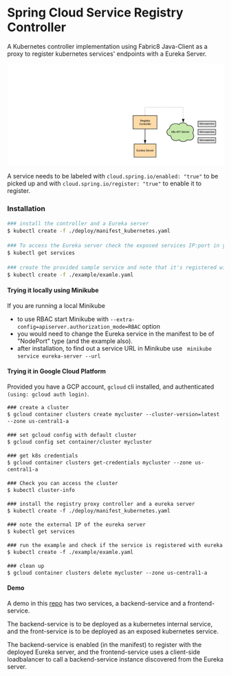 # Spring Cloud Service Registry Controller

A Kubernetes controller implementation using Fabric8 Java-Client as a proxy
to register kubernetes services' endpoints with a Eureka Server. 

![eureka controller](./images/k8s-eureka-controller.png)

A service needs to be labeled with `cloud.spring.io/enabled: "true"` to be picked 
up and with `cloud.spring.io/register: "true"` to enable it to register.

### Installation

```bash
### install the controller and a Eureka server
$ kubectl create -f ./deploy/manifest_kubernetes.yaml

### To access the Eureka server check the exposed services IP:port in your cluster
$ kubectl get services

### create the provided sample service and note that it's registered with Eureka
$ kubectl create -f ./example/examle.yaml
```

#### Trying it locally using Minikube

If you are running a local Minikube
 
* to use RBAC start Minikube with `--extra-config=apiserver.authorization_mode=RBAC` option 
* you would need to change the Eureka service in the manifest to be of "NodePort" type (and the example also).
* after installation, to find out a service URL in Minikube use ``` minikube service eureka-server --url```

#### Trying it in Google Cloud Platform

Provided you have a GCP account, `gcloud` cli installed, and authenticated `(using: gcloud auth login)`.

```sbtshell
### create a cluster
$ gcloud container clusters create mycluster --cluster-version=latest --zone us-central1-a

### set gcloud config with default cluster
$ gcloud config set container/cluster mycluster

### get k8s credentials
$ gcloud container clusters get-credentials mycluster --zone us-central1-a

### Check you can access the cluster
$ kubectl cluster-info

### install the registry proxy controller and a eureka server
$ kubectl create -f ./deploy/manifest_kubernetes.yaml

### note the external IP of the eureka server
$ kubectl get services

### run the example and check if the service is registered with eureka
$ kubectl create -f ./example/examle.yaml

### clean up
$ gcloud container clusters delete mycluster --zone us-central1-a
```

#### Demo

A demo in this [repo](https://github.com/Haybu/demo-springcloud-k8s-svc-registry) has two services, a backend-service and a frontend-service.

The backend-service is to be deployed as a kubernetes internal service,
and the front-service is to be deployed as an exposed kubernetes service.

The backend-service is enabled (in the manifest) to register with the deployed Eureka server,
and the frontend-service uses a client-side loadbalancer to call 
a backend-service instance discovered from the Eureka server.

